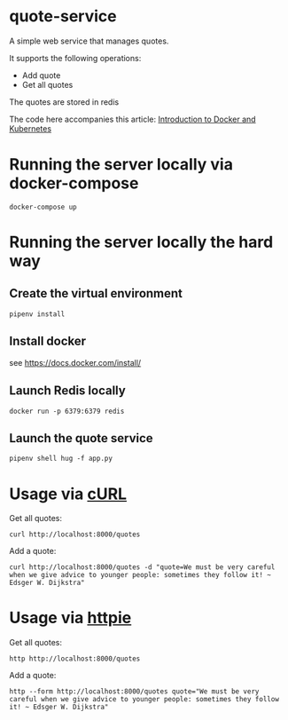 # quote-service
A simple web service that manages quotes.

It supports the following operations:

- Add quote
- Get all quotes

The quotes are stored in redis

The code here accompanies this article: [Introduction to Docker and Kubernetes](https://code.tutsplus.com/articles/introduction-to-docker-and-kubernetes--cms-25406)


# Running the server locally via docker-compose

`docker-compose up`

# Running the server locally the hard way

## Create the virtual environment

`pipenv install`

## Install docker

see https://docs.docker.com/install/

## Launch Redis locally

`docker run -p 6379:6379 redis`

## Launch the quote service

`pipenv shell hug -f app.py`


# Usage via [cURL](http://curl.haxx.se/)

Get all quotes:

    curl http://localhost:8000/quotes
     
Add a quote:

    curl http://localhost:8000/quotes -d "quote=We must be very careful when we give advice to younger people: sometimes they follow it! ~ Edsger W. Dijkstra"

# Usage via [httpie](https://github.com/jkbrzt/httpie) 

Get all quotes:

    http http://localhost:8000/quotes
     
Add a quote:

    http --form http://localhost:8000/quotes quote="We must be very careful when we give advice to younger people: sometimes they follow it! ~ Edsger W. Dijkstra"

